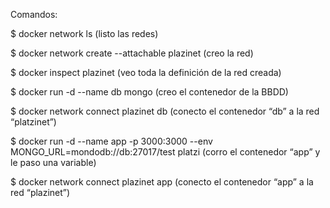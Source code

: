 Comandos:

$ docker network ls (listo las redes)

$ docker network create --attachable plazinet (creo la red)

$ docker inspect plazinet (veo toda la definición de la red creada)

$ docker run -d --name db mongo (creo el contenedor de la BBDD)

$ docker network connect plazinet db (conecto el contenedor “db” a la red “platzinet”)

$ docker run -d --name app -p 3000:3000 --env MONGO_URL=mondodb://db:27017/test platzi (corro el contenedor “app” y le paso una variable)

$ docker network connect plazinet app (conecto el contenedor “app” a la red “plazinet”)